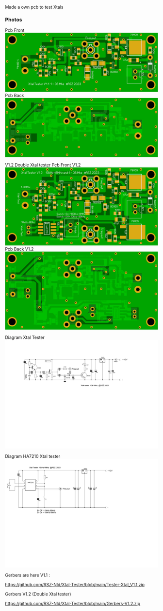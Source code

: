 Made a own pcb to test Xtals


### Photos
Pcb Front
![Photo 13](https://github.com/RSZ-Nld/Xtal-Tester/blob/main/Front.JPG)
Pcb Back
![Photo 10](https://github.com/RSZ-Nld/Xtal-Tester/blob/main/Back.JPG)

V1.2 Double Xtal tester
Pcb Front V1.2
![Photo 11](https://github.com/RSZ-Nld/Xtal-Tester/blob/main/Front-V1.2.JPG)
Pcb Back V1.2
![Photo 14](https://github.com/RSZ-Nld/Xtal-Tester/blob/main/Back-V1.2.JPG)








Diagram Xtal Tester
![Photo 1](https://github.com/RSZ-Nld/Xtal-Tester/blob/main/Diagram-Xtal-Tester.JPG)

Diagram HA7210 Xtal tester
![Photo 2](https://github.com/RSZ-Nld/Xtal-Tester/blob/main/Diagram-HA7210.JPG)

Gerbers are here V1.1 :

https://github.com/RSZ-Nld/Xtal-Tester/blob/main/Tester-Xtal_V1.1.zip

Gerbers V1.2 (Double Xtal tester)

https://github.com/RSZ-Nld/Xtal-Tester/blob/main/Gerbers-V1.2.zip

